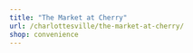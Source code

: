 ```yaml
---
title: "The Market at Cherry"
url: /charlottesville/the-market-at-cherry/
shop: convenience
---
```

